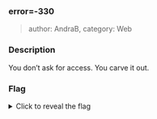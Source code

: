### error=-330

> author: AndraB, category: Web

### Description
You don’t ask for access. You carve it out.

### Flag 
<details>
  <summary>Click to reveal the flag</summary>
  UVT{Th3_sy5t3M_7ru5Ts_1tS_oWn_9r4Mmar_..._S0_5tR1ng5_4r3_m0r3_tHaN_qu3r13s_1n_th3_3nd}
</details>
